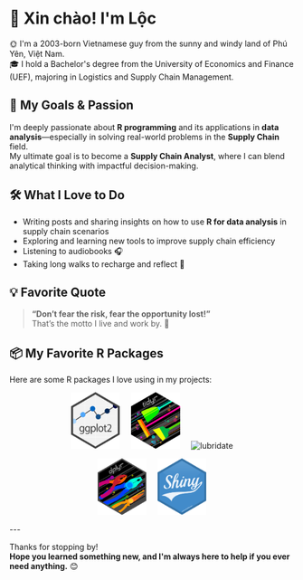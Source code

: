 # 👋 Xin chào! I'm Lộc

🌞 I'm a 2003-born Vietnamese guy from the sunny and windy land of Phú Yên, Việt Nam.  
🎓 I hold a Bachelor's degree from the University of Economics and Finance (UEF), majoring in Logistics and Supply Chain Management.  

## 🎯 My Goals & Passion

I'm deeply passionate about **R programming** and its applications in **data analysis**—especially in solving real-world problems in the **Supply Chain** field.  
My ultimate goal is to become a **Supply Chain Analyst**, where I can blend analytical thinking with impactful decision-making.

## 🛠️ What I Love to Do

- Writing posts and sharing insights on how to use **R for data analysis** in supply chain scenarios  
- Exploring and learning new tools to improve supply chain efficiency  
- Listening to audiobooks 🎧  
- Taking long walks to recharge and reflect 🚶  

## 💡 Favorite Quote

> **“Don’t fear the risk, fear the opportunity lost!”**  
> That’s the motto I live and work by. 💝
## 📦 My Favorite R Packages

Here are some R packages I love using in my projects:

<p align="center">
  <img src="https://raw.githubusercontent.com/tidyverse/ggplot2/main/man/figures/logo.png" alt="ggplot2" height="100"/>
  &nbsp;&nbsp;&nbsp;
  <img src="https://raw.githubusercontent.com/tidyverse/tidyr/main/man/figures/logo.png" alt="tidyr" height="100"/>
  &nbsp;&nbsp;&nbsp;
  <img src="https://raw.githubusercontent.com/tidyverse/lubridate/main/man/figures/logo.png" alt="lubridate" height="100"/>
</p>

<p align="center">
  <img src="https://raw.githubusercontent.com/tidyverse/dplyr/main/man/figures/logo.png" alt="dplyr" height="100"/>
  &nbsp;&nbsp;&nbsp;
  <img src="https://raw.githubusercontent.com/rstudio/shiny/main/man/figures/logo.png" alt="shiny" height="100"/>
</p>
---

Thanks for stopping by!  
**Hope you learned something new, and I'm always here to help if you ever need anything.** 😊
